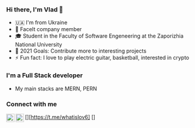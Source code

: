 ### Hi there, I'm Vlad 👋

- 🇺🇦 I'm from Ukraine
- 🏅 FaceIt company member
- 🎓 Student in the Faculty of Software Engeneering at the Zaporizhia National University
- 🥅 2021 Goals: Contribute more to interesting projects
- ⚡ Fun fact: I love to play electric guitar, basketball, interested in crypto

### I'm a Full Stack developer

- My main stacks are MERN, PERN

### Connect with me

[<img align="left" alt="Vladyslav0060 | Telegram" width="22px" src="https://cdn.jsdelivr.net/npm/simple-icons@3.13.0/icons/telegram.svg"/>][https://t.me/whatislov6]
[<a href="https://t.me/whatislov6"><img align="left" alt="Vladyslav0060 | Telegram" width="22px" src="https://cdn.jsdelivr.net/npm/simple-icons@3.13.0/icons/telegram.svg" /></a>]
